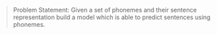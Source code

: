 
> Problem Statement: Given a set of phonemes and their sentence representation build a model which is able to predict sentences using phonemes.
